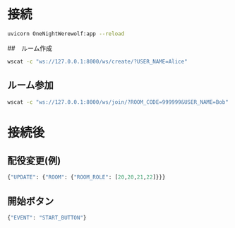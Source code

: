 # 接続

```bash
uvicorn OneNightWerewolf:app --reload
```

##　ルーム作成
```bash
wscat -c "ws://127.0.0.1:8000/ws/create/?USER_NAME=Alice"
```

## ルーム参加
```bash
wscat -c "ws://127.0.0.1:8000/ws/join/?ROOM_CODE=999999&USER_NAME=Bob"
```

# 接続後

## 配役変更(例)
```python
{"UPDATE": {"ROOM": {"ROOM_ROLE": [20,20,21,22]}}}
```
## 開始ボタン
```python
{"EVENT": "START_BUTTON"}
```

